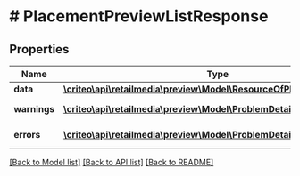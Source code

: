 # # PlacementPreviewListResponse

## Properties

Name | Type | Description | Notes
------------ | ------------- | ------------- | -------------
**data** | [**\criteo\api\retailmedia\preview\Model\ResourceOfPlacementPreview[]**](ResourceOfPlacementPreview.md) |  | [optional]
**warnings** | [**\criteo\api\retailmedia\preview\Model\ProblemDetails[]**](ProblemDetails.md) |  | [optional] [readonly]
**errors** | [**\criteo\api\retailmedia\preview\Model\ProblemDetails[]**](ProblemDetails.md) |  | [optional] [readonly]

[[Back to Model list]](../../README.md#models) [[Back to API list]](../../README.md#endpoints) [[Back to README]](../../README.md)
